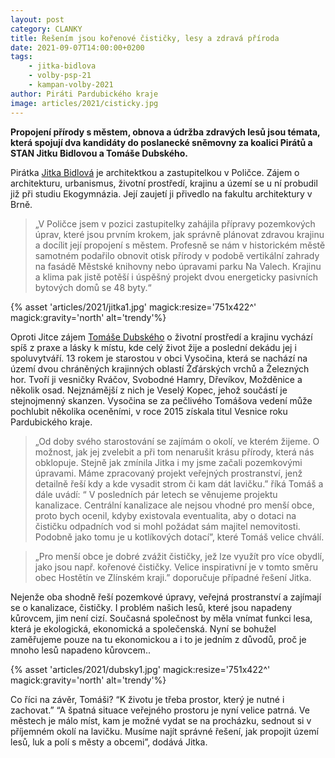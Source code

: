 ```yaml
---
layout: post
category: CLANKY
title: Řešením jsou kořenové čističky, lesy a zdravá příroda 
date: 2021-09-07T14:00:00+0200
tags: 
    - jitka-bidlova
    - volby-psp-21
    - kampan-volby-2021
author: Piráti Pardubického kraje
image: articles/2021/cisticky.jpg
---
```


**Propojení přírody s městem, obnova a údržba zdravých lesů jsou témata, která spojují dva kandidáty do poslanecké sněmovny za koalici Pirátů a STAN Jitku Bidlovou a Tomáše Dubského.**

Pirátka [Jitka Bidlová](https://www.piratiastarostove.cz/kandidati/ing-arch-jitka-bidlova-phd/) je architektkou a zastupitelkou v Poličce. Zájem o architekturu, urbanismus, životní prostředí, krajinu a území se u ní probudil již při studiu Ekogymnázia. Její zaujetí ji přivedlo na fakultu architektury v Brně. 

>„V Poličce jsem v pozici zastupitelky zahájila přípravy pozemkových úprav, které jsou prvním krokem, jak správně plánovat zdravou krajinu a docílit její propojení s městem. Profesně se nám v historickém městě samotném podařilo obnovit otisk přírody v podobě vertikální zahrady na fasádě Městské knihovny nebo úpravami parku Na Valech. Krajinu a klima pak jistě potěší i úspěšný projekt dvou energeticky pasivních bytových domů se 48 byty.“


{% asset 'articles/2021/jitka1.jpg' magick:resize='751x422^' magick:gravity='north' alt='trendy'%}


Oproti Jitce zájem [Tomáše Dubského](https://www.piratiastarostove.cz/kandidati/tomas-dubsky/) o životní prostředí a krajinu vychází spíš z praxe a lásky k místu, kde celý život žije a poslední dekádu jej i spoluvytváří. 13 rokem je starostou v obci Vysočina, která se nachází na území dvou chráněných krajinných oblastí Žďárských vrchů a Železných hor. Tvoří ji vesničky  Rváčov, Svobodné Hamry, Dřevíkov, Možděnice a několik osad. Nejznámější z nich je Veselý Kopec, jehož součástí je stejnojmenný skanzen. Vysočina se za pečlivého Tomášova vedení může pochlubit několika oceněními, v roce 2015 získala titul Vesnice roku Pardubického kraje. 

>„Od doby svého starostování se zajímám o okolí, ve kterém žijeme. O možnost, jak jej zvelebit a při tom nenarušit krásu přírody, která nás obklopuje. Stejně jak zmínila Jitka i my jsme začali pozemkovými úpravami. Máme zpracovaný projekt veřejných prostranství, jenž detailně řeší kdy a kde vysadit strom či kam dát lavičku.” říká Tomáš a dále uvádí: “ V posledních pár letech se věnujeme projektu kanalizace. Centrální kanalizace ale nejsou vhodné pro menší obce, proto bych ocenil, kdyby existovala eventualita, aby o dotaci na čističku odpadních vod si mohl požádat sám majitel nemovitosti. Podobně jako tomu je u kotlíkových dotací”, které Tomáš velice chválí.

>„Pro menší obce je dobré zvážit čističky, jež lze využít pro více obydlí, jako jsou např. kořenové čističky. Velice inspirativní je v tomto směru obec Hostětín ve Zlínském kraji.” doporučuje případné řešení Jitka.

Nejenže oba shodně řeší pozemkové úpravy, veřejná prostranství a zajímají se o kanalizace, čističky. I problém našich lesů, které jsou napadeny kůrovcem, jim není cizí. 
Současná společnost by měla vnímat funkci lesa, která je ekologická, ekonomická a společenská. Nyní se bohužel zaměřujeme pouze na tu ekonomickou a i to je jedním z důvodů, proč je mnoho lesů napadeno kůrovcem..


{% asset 'articles/2021/dubsky1.jpg' magick:resize='751x422^' magick:gravity='north' alt='trendy'%}


Co říci na závěr, Tomáši?
“K životu je třeba prostor, který je nutné i zachovat.”
“A špatná situace veřejného prostoru je nyní velice patrná. Ve městech je málo míst, kam je možné vydat se na procházku, sednout si v příjemném okolí na lavičku. Musíme najít správné řešení, jak propojit území lesů, luk a polí s městy a obcemi”, dodává Jitka.

